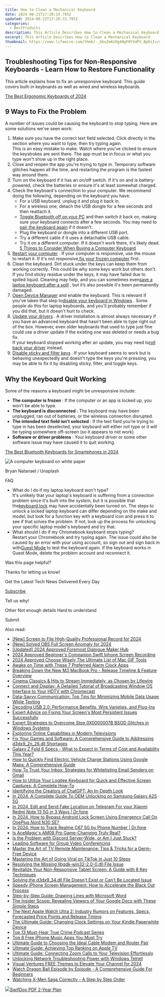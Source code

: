 ```yaml
---
title: How to Clean a Mechanical Keyboard
date: 2024-08-21T17:20:33.795Z
updated: 2024-08-22T17:20:33.795Z
categories:
  - BestProducts
description: This Article Describes How to Clean a Mechanical Keyboard
excerpt: This Article Describes How to Clean a Mechanical Keyboard
thumbnail: https://www.lifewire.com/thmb/-_GboZmA1Og4NgF0YS4PV_BpDsI=/400x300/filters:no_upscale():max_bytes(150000):strip_icc():format(webp)/how-to-clean-a-mechanical-keyboard-dee4ef40b63e4e62af970fd63e8b5e79.jpg
---
```


## Troubleshooting Tips for Non-Responsive Keyboards - Learn How to Restore Functionality
 This article explains how to fix an unresponsive keyboard. This guide covers built-in keyboards as well as wired and wireless keyboards.

[The Best Ergonomic Keyboards of 2024](https://www.lifewire.com/best-ergonomic-keyboards-4147386)

## 9 Ways to Fix the Problem

 A number of issues could be causing the keyboard to stop typing. Here are some solutions we've seen work:  

1. Make sure you have the correct text field selected. Click directly in the section where you want to type, then try typing again.  
 This is an easy mistake to make. Watch where you've clicked to ensure the keystrokes are sent there. The app must be in focus or what you type won't show up in the right place.
2. Close and reopen the app you're trying to type in. Temporary software glitches happen all the time, and restarting the program is the fastest way around them.
3. Turn on the keyboard if it has an on/off switch. If it's on and is battery-powered, check the batteries or ensure it's at least somewhat charged.
4. Check the keyboard's connection to your computer. We recommend doing the following, depending on the keyboard you have:  
   * For a USB keyboard, unplug it and plug it back in.  
   * For a wireless one, detach the USB dongle for a few seconds and then reattach it.  
   * [Toggle Bluetooth off on your PC](https://www.lifewire.com/turn-on-bluetooth-in-windows-11-5216193) and then switch it back on, making sure your keyboard connects after a few seconds. You may need to [pair the keyboard again](https://www.lifewire.com/set-up-a-bluetooth-device-2640340) if it doesn't.  
   * Plug the keyboard or dongle into a different USB port.  
   * Try a different cable if it uses a detachable USB cable.  
   * Try it on a different computer. If it doesn't work there, it's likely dead.  
[5 Things to Consider When Buying a Computer Keyboard](https://www.lifewire.com/important-keyboard-features-2640341)
5. [Restart your computer](https://www.lifewire.com/how-to-reboot-a-computer-2624568) . If your computer is responsive, use the mouse to restart it. If it's not responsive,[fix your frozen computer](https://www.lifewire.com/fix-frozen-computer-5217030) first.
6. Clean the keyboard. Dirt stuck under the keys can keep them from working correctly. This could be why some keys work but others don't.  
 If you find sticky residue under the keys, it may have failed due to spilled liquid. Cleaning may help, and you can sometimes even[save a laptop keyboard after a spill](https://www.lifewire.com/steps-to-laptop-spill-repair-2378134) , but it’s also possible it's been permanently damaged.
7. [Open Device Manager](https://www.lifewire.com/how-to-open-device-manager-2626075) and enable the keyboard. This is relevant if you've taken that step to[disable your keyboard in Windows](https://www.lifewire.com/disable-laptop-keyboard-in-windows-11-5196395) . Some people do this for laptop keyboards, and you'll probably remember if you did that, but it doesn't hurt to check.
8. [Update your drivers](https://www.lifewire.com/how-to-update-drivers-in-windows-2619214) . A driver installation is almost always necessary if you have an advanced keyboard that hasn't been able to type right out of the box. However, even older keyboards that used to type just fine could use a driver update if the existing one was deleted or needs a bug fix.  
 If your keyboard stopped working after an update, you may need to[roll back your driver](https://www.lifewire.com/how-to-roll-back-a-driver-in-windows-2619217) instead.
9. [Disable sticky and filter keys](https://www.lifewire.com/how-to-turn-off-sticky-keys-windows-4692841) . If your keyboard seems to work but is behaving unexpectedly and doesn't type the keys you're pressing, you may be able to fix it by disabling sticky, filter, and toggle keys.

## Why the Keyboard Quit Working

 Some of the reasons a keyboard might be unresponsive include:

* **The computer is frozen** : If the computer or an app is locked up, you won’t be able to type.
* **The keyboard is disconnected** : The keyboard may have been unplugged, ran out of batteries, or the wireless connection disrupted.
* **The intended text field isn’t selected** : If the text field you’re trying to type in has been deselected, your keyboard will either not type or it will be typing somewhere off-screen (so it appears to not work).
* **Software or driver problems** : Your keyboard driver or some other software issue may have caused it to quit working.

[The Best Bluetooth Keyboards for Smartphones in 2024](https://www.lifewire.com/best-bluetooth-keyboards-for-smartphones-4177695)

![A computer keyboard on white paper](https://www.lifewire.com/thmb/CeM-fcdHU1euNfVLy8semOjckm4=/1500x0/filters:no_upscale():max_bytes(150000):strip_icc():format(webp)/bryan-natanael-hR8l1s4u8QE-unsplash-bf561a995f8840d29937369560cabfab.jpg)

Bryan Natanael / Unsplash

 FAQ

* What do I do if my laptop keyboard won't type?  
 It's unlikely that your laptop's keyboard is suffering from a connection problem since it's built into the system, but it is possible that the[keyboard lock](https://www.lifewire.com/lock-your-keyboard-temporarily-5072812) may have accidentally been turned on. The steps to unlock a locked laptop keyboard can differ depending on the make and model, but look for a function key with a keyboard icon and press it to see if that solves the problem. If not, look up the process for unlocking your specific laptop model's keyboard and try that.
* What should I do if my Chromebook keyboard stops typing?  
 Restart your Chromebook and try typing again. The issue could also be caused by an error with your using account, so sign out and sign back in with[Guest Mode](https://www.lifewire.com/how-to-use-chromebook-guest-mode-4842588) to test the keyboard again. If the keyboard works in Guest Mode, delete the problem account and reconnect it.

Was this page helpful?

Thanks for letting us know!

 Get the Latest Tech News Delivered Every Day

[Subscribe](https://www.lifewire.com/#)

Tell us why!

 Other  Not enough details  Hard to understand

 Submit

<ins class="adsbygoogle"
     style="display:block"
     data-ad-format="autorelaxed"
     data-ad-client="ca-pub-7571918770474297"
     data-ad-slot="1223367746"></ins>



<ins class="adsbygoogle"
     style="display:block"
     data-ad-client="ca-pub-7571918770474297"
     data-ad-slot="8358498916"
     data-ad-format="auto"
     data-full-width-responsive="true"></ins>

<span class="atpl-alsoreadstyle">Also read:</span>
<div><ul>
<li><a href="https://screen-capture.techidaily.com/new-screen-to-file-high-quality-professional-record-for-2024/"><u>[New] Screen to File  High-Quality Professional Record for 2024</u></a></li>
<li><a href="https://visual-screen-recording.techidaily.com/new-solved-obs-full-screen-anomaly-for-2024/"><u>[New] Solved  OBS Full Screen Anomaly for 2024</u></a></li>
<li><a href="https://vp-tips.techidaily.com/updated-2024-approved-foremost-dialogue-maker-hub/"><u>[Updated] 2024 Approved  Foremost Dialogue Maker Hub</u></a></li>
<li><a href="https://digital-screen-recording.techidaily.com/2024-approved-beginners-companion-swift-iphone-screen-recording/"><u>2024 Approved  Beginner's Companion  Swift Iphone Screen Recording</u></a></li>
<li><a href="https://visual-screen-recording.techidaily.com/2024-approved-choose-wisely-the-ultimate-list-of-mac-gif-tools/"><u>2024 Approved  Choose Wisely  The Ultimate List of Mac GIF Tools</u></a></li>
<li><a href="https://techtrends.techidaily.com/awake-on-time-with-these-7-preferred-alarm-clock-apps/"><u>Awake on Time with These 7 Preferred Alarm Clock Apps</u></a></li>
<li><a href="https://techtrends.techidaily.com/breaking-down-the-new-m3-macbook-pro-release-timeline-and-feature-overview/"><u>Breaking Down the New M3 MacBook Pro - Release Timeline & Feature Overview</u></a></li>
<li><a href="https://techtrends.techidaily.com/cinema-classics-and-hits-to-stream-immediately-as-chosen-by-lifewire/"><u>Cinema Classics & Hits to Stream Immediately, as Chosen by Lifewire</u></a></li>
<li><a href="https://techtrends.techidaily.com/connect-and-display-a-detailed-tutorial-of-broadcasting-window-os-interface-to-your-hdtv-with-chromecast/"><u>Connect and Display: A Detailed Tutorial of Broadcasting Window OS Interface to Your HDTV with Chromecast</u></a></li>
<li><a href="https://techtrends.techidaily.com/data-savvy-communication-top-tips-for-minimizing-mobile-data-usage-while-texting/"><u>Data-Savvy Communication: Top Tips for Minimizing Mobile Data Usage While Texting</u></a></li>
<li><a href="https://techtrends.techidaily.com/decoding-usb-20-performance-benefits-wire-varieties-and-plug-ins/"><u>Decoding USB 2.0: Performance Benefits, Wire Varieties, and Plug-Ins</u></a></li>
<li><a href="https://techtrends.techidaily.com/expert-advice-on-fixing-your-screens-most-persistent-issues-successfully/"><u>Expert Advice on Fixing Your Screen's Most Persistent Issues Successfully</u></a></li>
<li><a href="https://techtrends.techidaily.com/expert-strategies-to-overcome-stop-0x0000007b-bsod-glitches-in-windows-systems/"><u>Expert Strategies to Overcome Stop 0X0000007B BSOD Glitches in Windows Systems</u></a></li>
<li><a href="https://techtrends.techidaily.com/exploring-online-capabilities-in-modern-televisions/"><u>Exploring Online Capabilities in Modern Televisions</u></a></li>
<li><a href="https://techtrends.techidaily.com/fix-your-games-and-software-a-comprehensive-guide-to-addressing-d3dx92n26dll-shortages/"><u>Fix Your Games and Software: A Comprehensive Guide to Addressing d3dx9_2n_26.dll Shortages</u></a></li>
<li><a href="https://techtrends.techidaily.com/galaxy-z-fold-6-specs-what-to-expect-in-terms-of-cost-and-availability-this-year/"><u>Galaxy Z Fold 6 Specs - What to Expect in Terms of Cost and Availability This Year?</u></a></li>
<li><a href="https://techtrends.techidaily.com/how-to-quickly-find-electric-vehicle-charge-stations-using-google-maps-a-comprehensive-guide/"><u>How to Quickly Find Electric Vehicle Charge Stations Using Google Maps: A Comprehensive Guide</u></a></li>
<li><a href="https://techtrends.techidaily.com/how-to-trust-your-inbox-strategies-for-whitelisting-email-senders-on-gmail/"><u>How To Trust Your Inbox: Strategies for Whitelisting Email Senders on Gmail</u></a></li>
<li><a href="https://techtrends.techidaily.com/1722877560026-how-to-utilize-your-logitee-keyboard-for-quick-and-effective-screen-captures-a-complete-how-to/"><u>How to Utilize Your Logitee Keyboard for Quick and Effective Screen Captures: A Complete How-To</u></a></li>
<li><a href="https://techtrends.techidaily.com/identifying-the-creators-of-chatgpt-an-in-depth-look/"><u>Identifying the Creators of ChatGPT: An In-Depth Look</u></a></li>
<li><a href="https://android-unlock.techidaily.com/in-2024-a-complete-guide-to-oem-unlocking-on-samsung-galaxy-a25-5g-by-drfone-android/"><u>In 2024, A Complete Guide To OEM Unlocking on Samsung Galaxy A25 5G</u></a></li>
<li><a href="https://location-social.techidaily.com/in-2024-edit-and-send-fake-location-on-telegram-for-your-xiaomi-redmi-note-13-5g-in-3-ways-drfone-by-drfone-virtual-android/"><u>In 2024, Edit and Send Fake Location on Telegram For your Xiaomi Redmi Note 13 5G in 3 Ways | Dr.fone</u></a></li>
<li><a href="https://easy-unlock-android.techidaily.com/in-2024-how-to-bypass-android-lock-screen-using-emergency-call-on-oneplus-nord-n30-se-by-drfone-android/"><u>In 2024, How to Bypass Android Lock Screen Using Emergency Call On OnePlus Nord N30 SE?</u></a></li>
<li><a href="https://android-location-track.techidaily.com/in-2024-how-to-track-realme-c67-5g-by-phone-number-drfone-by-drfone-virtual-android/"><u>In 2024, How to Track Realme C67 5G by Phone Number | Dr.fone</u></a></li>
<li><a href="https://games-able.techidaily.com/is-acemagics-am08-pro-game-changing-truly-real/"><u>Is AceMagic's AM08 Pro Game-Changing Truly Real?</u></a></li>
<li><a href="https://techtrends.techidaily.com/is-the-problem-with-discord-server-wide-or-am-i-just-stuck/"><u>Is the Problem with Discord Server-Wide, or Am I Just Stuck?</u></a></li>
<li><a href="https://techtrends.techidaily.com/leading-software-for-group-video-conferencing/"><u>Leading Software for Group Video Conferencing</u></a></li>
<li><a href="https://techtrends.techidaily.com/master-the-art-of-tv-remote-maintenance-tips-and-tricks-for-a-germ-free-device/"><u>Master the Art of TV Remote Maintenance: Tips & Tricks for a Germ-Free Device</u></a></li>
<li><a href="https://techtrends.techidaily.com/mastering-the-art-of-going-viral-on-tiktok-in-just-10-steps/"><u>Mastering the Art of Going Viral on TikTok in Just 10 Steps</u></a></li>
<li><a href="https://techtrends.techidaily.com/resolving-the-missing-libgdk-win32-20-0dll-file-issue/"><u>Resolving the Missing libgdk-win32-2.0-0.dll File Issue</u></a></li>
<li><a href="https://fox-that.techidaily.com/revitalize-your-non-responsive-tablet-screen-a-guide-with-8-key-techniques/"><u>Revitalize Your Non-Responsive Tablet Screen: A Guide with 8 Key Techniques</u></a></li>
<li><a href="https://techtrends.techidaily.com/solving-the-d3dx934dll-file-doesnt-exist-or-cant-be-located-issue/"><u>Solving the d3dx9_34.dll File Doesn't Exist or Can't Be Located Issue</u></a></li>
<li><a href="https://fox-that.techidaily.com/1721460670730-speedy-iphone-screen-management-how-to-accelerate-the-black-out-process/"><u>Speedy iPhone Screen Management: How to Accelerate the Black Out Process</u></a></li>
<li><a href="https://techtrends.techidaily.com/step-by-step-guide-drawing-lines-with-microsoft-word/"><u>Step-by-Step Guide: Drawing Lines with Microsoft Word</u></a></li>
<li><a href="https://techtrends.techidaily.com/the-insider-scoop-revealing-viewers-of-your-google-docs-with-these-simple-steps/"><u>The Insider Scoop: Revealing Viewers of Your Google Docs with These Simple Steps</u></a></li>
<li><a href="https://techtrends.techidaily.com/the-next-apple-watch-ultra-2-industry-rumors-on-features-specs-forecasted-price-points-and-release-timing/"><u>The Next Apple Watch Ultra 2: Industry Rumors on Features, Specs, Forecasted Price Points and Release Timing</u></a></li>
<li><a href="https://techtrends.techidaily.com/the-ultimate-guide-changing-clock-settings-on-your-kindle-paperwhite-device/"><u>The Ultimate Guide: Changing Clock Settings on Your Kindle Paperwhite Device</u></a></li>
<li><a href="https://techtrends.techidaily.com/top-13-must-hear-true-crime-podcast-series/"><u>Top 13 Must-Hear True Crime Podcast Series</u></a></li>
<li><a href="https://techtrends.techidaily.com/top-8-free-iphone-music-apps-you-must-try/"><u>Top 8 Free iPhone Music Apps You Must Try</u></a></li>
<li><a href="https://techtrends.techidaily.com/ultimate-guide-to-choosing-the-ideal-cable-modem-and-router-pair/"><u>Ultimate Guide to Choosing the Ideal Cable Modem and Router Pair</u></a></li>
<li><a href="https://techtrends.techidaily.com/ultimate-guide-achieving-top-ranking-on-apple-tv/"><u>Ultimate Guide: Achieving Top Ranking on Apple TV</u></a></li>
<li><a href="https://techtrends.techidaily.com/ultimate-guide-connecting-zoom-calls-to-your-television-effortlessly/"><u>Ultimate Guide: Connecting Zoom Calls to Your Television Effortlessly</u></a></li>
<li><a href="https://techtrends.techidaily.com/unlocking-network-troubleshooting-power-with-windows-telnet/"><u>Unlocking Network Troubleshooting Power with Windows Telnet</u></a></li>
<li><a href="https://facebook-video-share.techidaily.com/visual-ventures-free-themes-to-elevate-your-channel-for-2024/"><u>Visual Ventures  FREE Themes to Elevate Your Channel for 2024</u></a></li>
<li><a href="https://techtrends.techidaily.com/watch-dragon-ball-episode-by-episode-a-comprehensive-guide-for-beginners/"><u>Watch Dragon Ball Episode by Episode - A Comprehensive Guide For Beginners</u></a></li>
<li><a href="https://techtrends.techidaily.com/watching-x-men-saga-correctly-a-step-by-step-order/"><u>Watching X-Men Saga Correctly - A Step by Step Order</u></a></li>
</ul></div>

<!-- affiliate ads begin -->
<a href="https://purchase.swifdoo.com/order/checkout.php?PRODS=40002580&QTY=1&AFFILIATE=108875&CART=1"><img src="https://secure.avangate.com/images/merchant/8b932759a5a04ddb34bf79e3f9072e4b/products/3_Product%20box%20white-1024x1024.png" border="0">SwifDoo PDF 2-Year Plan</a>
<!-- affiliate ads end -->